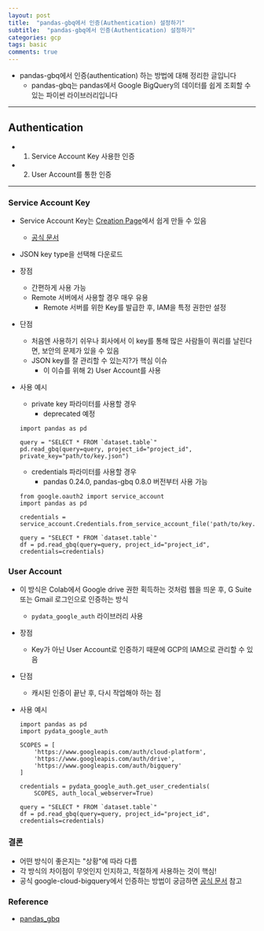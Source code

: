 ```yaml
---
layout: post
title:  "pandas-gbq에서 인증(Authentication) 설정하기"
subtitle:  "pandas-gbq에서 인증(Authentication) 설정하기"
categories: gcp
tags: basic
comments: true
---
```


- pandas-gbq에서 인증(authentication) 하는 방법에 대해 정리한 글입니다
	- pandas-gbq는 pandas에서 Google BigQuery의 데이터를 쉽게 조회할 수 있는 파이썬 라이브러리입니다

---

## Authentication
- 1) Service Account Key 사용한 인증
- 2) User Account를 통한 인증

---

### Service Account Key
- Service Account Key는 [Creation Page](https://console.cloud.google.com/apis/credentials/serviceaccountkey)에서 쉽게 만들 수 있음
	- [공식 문서](https://cloud.google.com/docs/authentication/getting-started) 
- JSON key type을 선택해 다운로드
- 장점
	- 간편하게 사용 가능
	- Remote 서버에서 사용할 경우 매우 유용
		- Remote 서버를 위한 Key를 발급한 후, IAM을 특정 권한만 설정
- 단점
	- 처음엔 사용하기 쉬우나 회사에서 이 key를 통해 많은 사람들이 쿼리를 날린다면, 보안의 문제가 있을 수 있음
	- JSON key를 잘 관리할 수 있는지?가 핵심 이슈
		- 이 이슈를 위해 2) User Account를 사용
- 사용 예시
	- private key 파라미터를 사용할 경우
		- deprecated 예정
		 
	```
	import pandas as pd
	
	query = "SELECT * FROM `dataset.table`"
	pd.read_gbq(query=query, project_id="project_id", private_key="path/to/key.json")
	```	
	
	- credentials 파라미터를 사용할 경우
		- pandas 0.24.0, pandas-gbq 0.8.0 버전부터 사용 가능
	
	```
	from google.oauth2 import service_account
	import pandas as pd
	
	credentials = service_account.Credentials.from_service_account_file('path/to/key.json')

	query = "SELECT * FROM `dataset.table`"
	df = pd.read_gbq(query=query, project_id="project_id", credentials=credentials)
	```     

### User Account
- 이 방식은 Colab에서 Google drive 권한 획득하는 것처럼 웹을 띄운 후, G Suite 또는 Gmail 로그인으로 인증하는 방식
	- `pydata_google_auth` 라이브러리 사용
- 장점
	- Key가 아닌 User Account로 인증하기 때문에 GCP의 IAM으로 관리할 수 있음
- 단점
	- 캐시된 인증이 끝난 후, 다시 작업해야 하는 점
- 사용 예시
	
	```
	import pandas as pd
	import pydata_google_auth

	SCOPES = [
	    'https://www.googleapis.com/auth/cloud-platform',
	    'https://www.googleapis.com/auth/drive',
	    'https://www.googleapis.com/auth/bigquery'
	]
	
	credentials = pydata_google_auth.get_user_credentials(
    	SCOPES, auth_local_webserver=True)
	
	query = "SELECT * FROM `dataset.table`"
	df = pd.read_gbq(query=query, project_id="project_id", credentials=credentials)
	```
	 	
	 	
### 결론
- 어떤 방식이 좋은지는 "상황"에 따라 다름
- 각 방식의 차이점이 무엇인지 인지하고, 적절하게 사용하는 것이 핵심!
- 공식 google-cloud-bigquery에서 인증하는 방법이 궁금하면 [공식 문서](https://cloud.google.com/bigquery/docs/reference/libraries) 참고  	



### Reference
- [pandas_gbq](https://pandas-gbq.readthedocs.io/en/latest/howto/authentication.html)